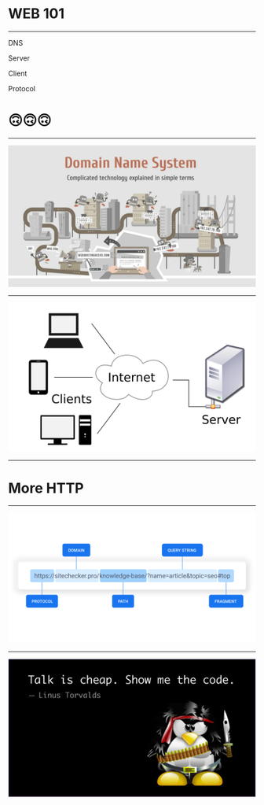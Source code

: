 # WEB 101

---

DNS

Server

Client

Protocol

# 🙃🙃🙃

---

![](./images/dns.jpg)

---

![](./images/Client-server-model.png)

---

# More HTTP

---

![](./images/url.jpg)

---

![](./images/talk_code.jpg)
